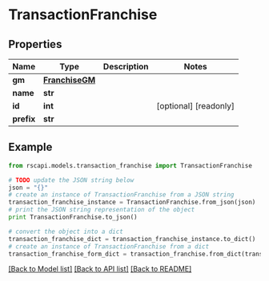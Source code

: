 # TransactionFranchise


## Properties
Name | Type | Description | Notes
------------ | ------------- | ------------- | -------------
**gm** | [**FranchiseGM**](FranchiseGM.md) |  | 
**name** | **str** |  | 
**id** | **int** |  | [optional] [readonly] 
**prefix** | **str** |  | 

## Example

```python
from rscapi.models.transaction_franchise import TransactionFranchise

# TODO update the JSON string below
json = "{}"
# create an instance of TransactionFranchise from a JSON string
transaction_franchise_instance = TransactionFranchise.from_json(json)
# print the JSON string representation of the object
print TransactionFranchise.to_json()

# convert the object into a dict
transaction_franchise_dict = transaction_franchise_instance.to_dict()
# create an instance of TransactionFranchise from a dict
transaction_franchise_form_dict = transaction_franchise.from_dict(transaction_franchise_dict)
```
[[Back to Model list]](../README.md#documentation-for-models) [[Back to API list]](../README.md#documentation-for-api-endpoints) [[Back to README]](../README.md)


